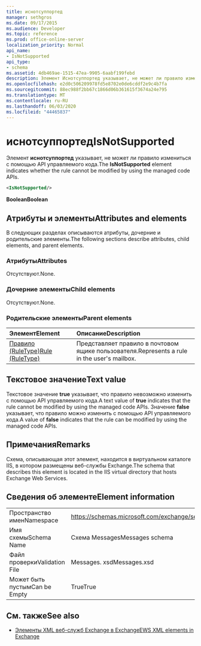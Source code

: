 ```yaml
---
title: иснотсуппортед
manager: sethgros
ms.date: 09/17/2015
ms.audience: Developer
ms.topic: reference
ms.prod: office-online-server
localization_priority: Normal
api_name:
- IsNotSupported
api_type:
- schema
ms.assetid: 4db469ae-1515-47ea-9905-6aabf199febd
description: Элемент Иснотсуппортед указывает, не может ли правило измениться с помощью API управляемого кода.
ms.openlocfilehash: e2d0c506209978fd5e8702e0de6cddf2e9c4b7fa
ms.sourcegitcommit: 88ec988f2bb67c1866d06b361615f3674a24e795
ms.translationtype: MT
ms.contentlocale: ru-RU
ms.lasthandoff: 06/03/2020
ms.locfileid: "44465837"
---
```

# <a name="isnotsupported"></a><span data-ttu-id="193a2-103">иснотсуппортед</span><span class="sxs-lookup"><span data-stu-id="193a2-103">IsNotSupported</span></span>

<span data-ttu-id="193a2-104">Элемент **иснотсуппортед** указывает, не может ли правило измениться с помощью API управляемого кода.</span><span class="sxs-lookup"><span data-stu-id="193a2-104">The **IsNotSupported** element indicates whether the rule cannot be modified by using the managed code APIs.</span></span> 
  
```XML
<IsNotSupported/>
```

 <span data-ttu-id="193a2-105">**Boolean**</span><span class="sxs-lookup"><span data-stu-id="193a2-105">**Boolean**</span></span>
## <a name="attributes-and-elements"></a><span data-ttu-id="193a2-106">Атрибуты и элементы</span><span class="sxs-lookup"><span data-stu-id="193a2-106">Attributes and elements</span></span>

<span data-ttu-id="193a2-107">В следующих разделах описываются атрибуты, дочерние и родительские элементы.</span><span class="sxs-lookup"><span data-stu-id="193a2-107">The following sections describe attributes, child elements, and parent elements.</span></span>
  
### <a name="attributes"></a><span data-ttu-id="193a2-108">Атрибуты</span><span class="sxs-lookup"><span data-stu-id="193a2-108">Attributes</span></span>

<span data-ttu-id="193a2-109">Отсутствуют.</span><span class="sxs-lookup"><span data-stu-id="193a2-109">None.</span></span>
  
### <a name="child-elements"></a><span data-ttu-id="193a2-110">Дочерние элементы</span><span class="sxs-lookup"><span data-stu-id="193a2-110">Child elements</span></span>

<span data-ttu-id="193a2-111">Отсутствуют.</span><span class="sxs-lookup"><span data-stu-id="193a2-111">None.</span></span>
  
### <a name="parent-elements"></a><span data-ttu-id="193a2-112">Родительские элементы</span><span class="sxs-lookup"><span data-stu-id="193a2-112">Parent elements</span></span>

|<span data-ttu-id="193a2-113">**Элемент**</span><span class="sxs-lookup"><span data-stu-id="193a2-113">**Element**</span></span>|<span data-ttu-id="193a2-114">**Описание**</span><span class="sxs-lookup"><span data-stu-id="193a2-114">**Description**</span></span>|
|:-----|:-----|
|[<span data-ttu-id="193a2-115">Правило (RuleType)</span><span class="sxs-lookup"><span data-stu-id="193a2-115">Rule (RuleType)</span></span>](rule-ruletype.md) <br/> |<span data-ttu-id="193a2-116">Представляет правило в почтовом ящике пользователя.</span><span class="sxs-lookup"><span data-stu-id="193a2-116">Represents a rule in the user's mailbox.</span></span>  <br/> |
   
## <a name="text-value"></a><span data-ttu-id="193a2-117">Текстовое значение</span><span class="sxs-lookup"><span data-stu-id="193a2-117">Text value</span></span>

<span data-ttu-id="193a2-118">Текстовое значение **true** указывает, что правило невозможно изменить с помощью API управляемого кода.</span><span class="sxs-lookup"><span data-stu-id="193a2-118">A text value of **true** indicates that the rule cannot be modified by using the managed code APIs.</span></span> <span data-ttu-id="193a2-119">Значение **false** указывает, что правило можно изменить с помощью API управляемого кода.</span><span class="sxs-lookup"><span data-stu-id="193a2-119">A value of **false** indicates that the rule can be modified by using the managed code APIs.</span></span> 
  
## <a name="remarks"></a><span data-ttu-id="193a2-120">Примечания</span><span class="sxs-lookup"><span data-stu-id="193a2-120">Remarks</span></span>

<span data-ttu-id="193a2-121">Схема, описывающая этот элемент, находится в виртуальном каталоге IIS, в котором размещены веб-службы Exchange.</span><span class="sxs-lookup"><span data-stu-id="193a2-121">The schema that describes this element is located in the IIS virtual directory that hosts Exchange Web Services.</span></span>
  
## <a name="element-information"></a><span data-ttu-id="193a2-122">Сведения об элементе</span><span class="sxs-lookup"><span data-stu-id="193a2-122">Element information</span></span>

|||
|:-----|:-----|
|<span data-ttu-id="193a2-123">Пространство имен</span><span class="sxs-lookup"><span data-stu-id="193a2-123">Namespace</span></span>  <br/> |https://schemas.microsoft.com/exchange/services/2006/messages  <br/> |
|<span data-ttu-id="193a2-124">Имя схемы</span><span class="sxs-lookup"><span data-stu-id="193a2-124">Schema Name</span></span>  <br/> |<span data-ttu-id="193a2-125">Схема Messages</span><span class="sxs-lookup"><span data-stu-id="193a2-125">Messages schema</span></span>  <br/> |
|<span data-ttu-id="193a2-126">Файл проверки</span><span class="sxs-lookup"><span data-stu-id="193a2-126">Validation File</span></span>  <br/> |<span data-ttu-id="193a2-127">Messages. xsd</span><span class="sxs-lookup"><span data-stu-id="193a2-127">Messages.xsd</span></span>  <br/> |
|<span data-ttu-id="193a2-128">Может быть пустым</span><span class="sxs-lookup"><span data-stu-id="193a2-128">Can be Empty</span></span>  <br/> |<span data-ttu-id="193a2-129">True</span><span class="sxs-lookup"><span data-stu-id="193a2-129">True</span></span>  <br/> |
   
## <a name="see-also"></a><span data-ttu-id="193a2-130">См. также</span><span class="sxs-lookup"><span data-stu-id="193a2-130">See also</span></span>



- [<span data-ttu-id="193a2-131">Элементы XML веб-служб Exchange в Exchange</span><span class="sxs-lookup"><span data-stu-id="193a2-131">EWS XML elements in Exchange</span></span>](ews-xml-elements-in-exchange.md)

